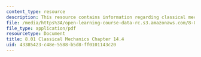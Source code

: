 ```yaml
---
content_type: resource
description: This resource contains information regarding classical mechanics.
file: /media/https%3A/open-learning-course-data-rc.s3.amazonaws.com/8-01sc-classical-mechanics-fall-2016/43385423c48e5588b5d8ff0101143c20_MIT8_01F16_chapter14.4.pdf
file_type: application/pdf
resourcetype: Document
title: 8.01 Classical Mechanics Chapter 14.4
uid: 43385423-c48e-5588-b5d8-ff0101143c20
---
```

